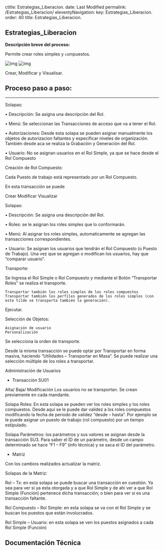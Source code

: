 ctitle: Estrategias_Liberacion.
date: Last Modified
permalink: /Estrategias_Liberacion/
eleventyNavigation:
key: Estrategias_Liberacion.
order: 40
title: Estrategias_Liberacion.

## **Estrategias_Liberacion**

**Descripción breve del proceso:**

Permite crear roles simples y `co`mpuestos.

![img](../content/images/Estrategias_Liberacion/edl1.jpg)
![img](../content/images/Estrategias_Liberacion/edl2.jpg)

Crear, Modificar y Visualisar.

## Proceso paso a paso:

---

Solapas:

•	Descripción: Se asigna una descripción del Rol.

•	Menú: Se seleccionan las Transacciones de acceso que va a tener el Rol.

•	Autorizaciones: Desde esta solapa se pueden asignar manualmente los objetos de autorizacion faltantes y especificar niveles de organización. También desde aca se realiza la Grabación y Generación del Rol.

•	Usuario: No se asignan usuarios en el Rol Simple, ya que se hace desde el Rol Compuesto

Creación de Rol Compuesto:

Cada Puesto de trabajo está representado por un Rol Compuesto.

En esta transacción se puede

Crear
Modificar
Visualizar

Solapas:

•	Descripción: Se asigna una descripción del Rol.

•	Roles: se le asignan los roles simples que lo conformarán.

•	Menú: Al asignar los roles simples, automaticamente se agregan las transacciones correspondientes.

•	Usuario: Se asignan los usuarios que tendrán el Rol Compuesto (o Puesto de Trabajo). Una vez que se agregan o modifican los usuarios, hay que “comparar usuario”.

Transporte:

Se Ingresa el Rol Simple o Rol Compuesto y mediante el Botón   “Transportar Roles” se realiza el transporte.

```
Transportar también los roles simples de los roles compuestos
Transportar también los perfiles generados de los roles simples (con este tilde se transporta también la generación).
```

Ejecutar.

Selección de Objetos:

```
Asignación de usuario
Personalización 
```

Se selecciona la orden de transporte.

Desde la misma transacción se puede optar por Transportar en forma masiva, haciendo “Utilidades – Transportar en Masa”. Se puede realizar una selección múltiple de los roles a transportar.

Administración de Usuarios

* Transacción SU01

Alta/ Baja/ Modificación
Los usuarios no se transportan. Se crean previamente en cada mandante.

Solapa Roles:
En esta solapa se pueden ver los roles simples y los roles compuestos.
Desde aquí se le puede dar validez a los roles compuestos modificando la fecha de periodo de validez “desde – hasta”. Por ejemplo se le puede asignar un puesto de trabajo (rol compuesto) por un tiempo estipulado.

Solapa Parámetros: los parámetros y sus valores se asignan desde la transacción SU3. Para saber el ID de un parámetro, desde un campo determinado se hace “F1 – F9” (info técnica) y se saca el ID del parámetro.

* Matriz

Con los cambios realizados actualizar la matriz.

Solapas de la Matriz:

Rol – Tx: en esta solapa se puede buscar una transacción en cuestión. Ya sea para ver si ya esta otorgada y a que Rol Simple y de ahí ver a que Rol Simple (Función) pertenece dicha transacción; o bien para ver si es una transacción faltante.

Rol Compuesto – Rol Simple: en esta solapa se va con el Rol Simple y se buscan los puestos que están involucrados.

Rol Simple – Usuario: en esta solapa se ven los puestos asignados a cada Rol Simple (Función)

## Documentación Técnica
